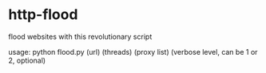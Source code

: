 # http-flood
flood websites with this revolutionary script


usage: python flood.py (url) (threads) (proxy list) (verbose level, can be 1 or 2, optional)
